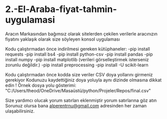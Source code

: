 # 2.-El-Araba-fiyat-tahmin-uygulamasi
Aracın Markasından bağımsız olarak sitelerden çekilen verilerle aracınızın fiyatını yaklaşık olarak size söyleyen konsol uygulaması

Kodu çalıştırmadan önce indirilmesi gereken kütüphaneler:
-pip install requests
-pip install bs4
-pip install python-csv
-pip install pandas
-pip install numpy
-pip install matplotlib (verileri görselleştirmek isterseniz zorunlu değildir.)
-pip install preprocessing
-pip install -U scikit-learn

Kodu çalıştırmadan önce kodda size veriler CSV doya yollarını girmeniz gerekiyor Kodunuzu kaydettiğiniz doya yoluyla aynı dizinde olmasına dikkat edin !
Örnek dosya yolu gösterimi: "C:/Users/theod/OneDrive/Masaüstü/python/Projeler/Repos/final.csv"

Size yardımcı olucak yorum satırları eklenmiştir yorum satırlarına göz atın
Sorunuz olursa bana alperentrnu@gmail.com adresinden her zaman ulaşabilirsiniz.
